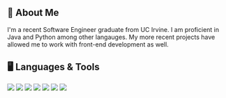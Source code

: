 📜 About Me
---
I'm a recent Software Engineer graduate from UC Irvine. I am proficient in Java and Python among other langauges. My more recent projects have allowed me to work with front-end development as well. 

🖥️ Languages & Tools 
---
<img src="https://img.shields.io/badge/Java-lightgrey.svg?logo=Java"> <img src="https://img.shields.io/badge/Python-lightgrey.svg?logo=Python"> <img src="https://img.shields.io/badge/C++-lightgrey.svg?logo=C++"> <img src="https://img.shields.io/badge/CSS-lightgrey.svg?logo=CSS3"> <img src="https://img.shields.io/badge/MySQL-lightgrey.svg?logo=MySQL"> <img src="https://img.shields.io/badge/Java-lightgrey.svg?logo=CSS3"> <img src="https://img.shields.io/badge/React_Native-lightgrey.svg?logo=React">

<!--
**kmphan/kmphan** is a ✨ _special_ ✨ repository because its `README.md` (this file) appears on your GitHub profile.

Here are some ideas to get you started:

- 🔭 I’m currently working on ...
- 🌱 I’m currently learning ...
- 👯 I’m looking to collaborate on ...
- 🤔 I’m looking for help with ...
- 💬 Ask me about ...
- 📫 How to reach me: ...
- 😄 Pronouns: ...
- ⚡ Fun fact: ...
-->
